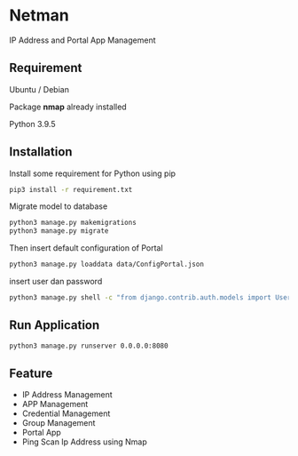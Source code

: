 # Netman

IP Address and Portal App Management

## Requirement

Ubuntu / Debian

Package **nmap** already installed

Python 3.9.5

## Installation

Install some requirement for Python using pip

```bash
pip3 install -r requirement.txt
```

Migrate model to database

```bash
python3 manage.py makemigrations
python3 manage.py migrate
```

Then insert default configuration of Portal

```bash
python3 manage.py loaddata data/ConfigPortal.json
```

insert user dan password

```bash
python3 manage.py shell -c "from django.contrib.auth.models import User; User.objects.create_superuser('admin', 'admin@example.com', 'password')"
```

## Run Application

```bash
python3 manage.py runserver 0.0.0.0:8080
```

## Feature

- IP Address Management
- APP Management
- Credential Management
- Group Management
- Portal App
- Ping Scan Ip Address using Nmap